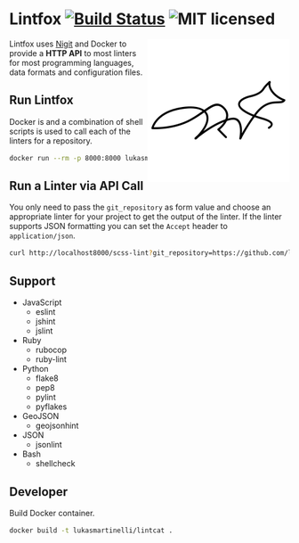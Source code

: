 # Lintfox [![Build Status](https://travis-ci.org/lukasmartinelli/lintfox.svg)](https://travis-ci.org/lukasmartinelli/lintfox) ![MIT licensed](https://img.shields.io/badge/license-MIT-blue.svg)

<img align="right" alt="nigit cat logo" src="lintfox.png" />

Lintfox uses [Nigit](https://github.com/lukasmartinelli/nigit) and Docker to provide a **HTTP API** to most linters for most programming languages, data formats
and configuration files.

## Run Lintfox

Docker is and a combination of shell scripts is used to call each of the linters for a repository.

```bash
docker run --rm -p 8000:8000 lukasmartinelli/lintfox .
```

## Run a Linter via API Call

You only need to pass the `git_repository` as form value and choose an appropriate linter for your
project to get the output of the linter. If the linter supports JSON formatting you can set the `Accept` header
to `application/json`.

```bash
curl http://localhost8000/scss-lint?git_repository=https://github.com/lukasmartinelli/lintfox.git
```

## Support

- JavaScript
  - eslint
  - jshint
  - jslint
- Ruby
  - rubocop
  - ruby-lint
- Python
  - flake8
  - pep8
  - pylint
  - pyflakes
- GeoJSON
  - geojsonhint
- JSON
  - jsonlint
- Bash
  - shellcheck


## Developer

Build Docker container.

```bash
docker build -t lukasmartinelli/lintcat .
```
